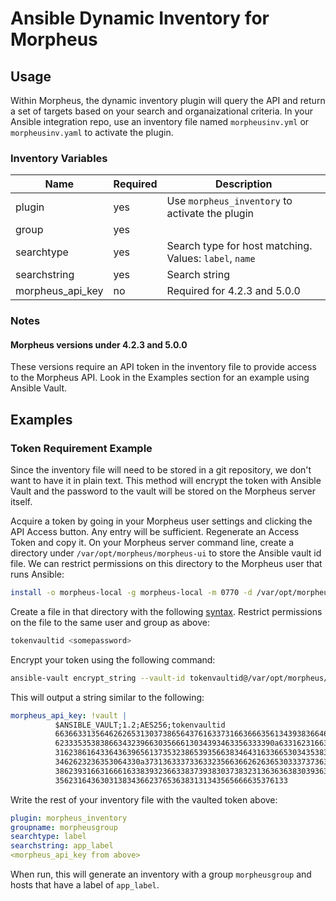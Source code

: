 # Ansible Dynamic Inventory for Morpheus

## Usage

Within Morpheus, the dynamic inventory plugin will query the API and return a set of targets based on your search and organaizational criteria.  In your Ansible integration repo, use an inventory file named `morpheusinv.yml` or `morpheusinv.yaml` to activate the plugin.

### Inventory Variables

|Name|Required|Description|
|---|---|---|
|plugin|yes|Use `morpheus_inventory` to activate the plugin|
|group|yes||Array used for group definition|
|searchtype|yes|Search type for host matching.  Values: `label`, `name`|
|searchstring|yes|Search string|
|morpheus_api_key|no|Required for 4.2.3 and 5.0.0|

### Notes

#### Morpheus versions under 4.2.3 and 5.0.0

These versions require an API token in the inventory file to provide access to the Morpheus API.  Look in the Examples section for an example using Ansible Vault.

## Examples

### Token Requirement Example

Since the inventory file will need to be stored in a git repository, we don't want to have it in plain text.  This method will encrypt the token with Ansible Vault and the password to the vault will be stored on the Morpheus server itself.

Acquire a token by going in your Morpheus user settings and clicking the API Access button.  Any entry will be sufficient.  Regenerate an Access Token and copy it.  On your Morpheus server command line, create a directory under `/var/opt/morpheus/morpheus-ui` to store the Ansible vault id file.  We can restrict permissions on this directory to the Morpheus user that runs Ansible:

```bash
install -o morpheus-local -g morpheus-local -m 0770 -d /var/opt/morpheus/morpheus-ui/ansiblevault
```

Create a file in that directory with the following [syntax](https://docs.ansible.com/ansible/latest/user_guide/vault.html#storing-passwords-in-files). Restrict permissions on the file to the same user and group as above:

```bash
tokenvaultid <somepassword>
```

Encrypt your token using the following command:

```bash
ansible-vault encrypt_string --vault-id tokenvaultid@/var/opt/morpheus/morpheus-ui/ansiblevault/<vaultfile> '<API Token>' --name morpheus_api_key
```

This will output a string similar to the following:

```yaml
morpheus_api_key: !vault |
          $ANSIBLE_VAULT;1.2;AES256;tokenvaultid
          66366331356462626531303738656437616337316636663561343938366466353939343264326330
          6233353538386634323966303566613034393463356333390a633162316637323062343739653966
          31623861643364363965613735323865393566383464316336653034353834616232356664323764
          3462623236353064330a373136333733633235663662626365303337373637396165643761613462
          38623931663166616338393236633837393830373832313636363830393635393965316665326563
          3562316436303138343662376536383131343565666635376133
```

Write the rest of your inventory file with the vaulted token above:

```yaml
plugin: morpheus_inventory
groupname: morpheusgroup
searchtype: label
searchstring: app_label
<morpheus_api_key from above>
```

When run, this will generate an inventory with a group `morpheusgroup` and hosts that have a label of `app_label`.


